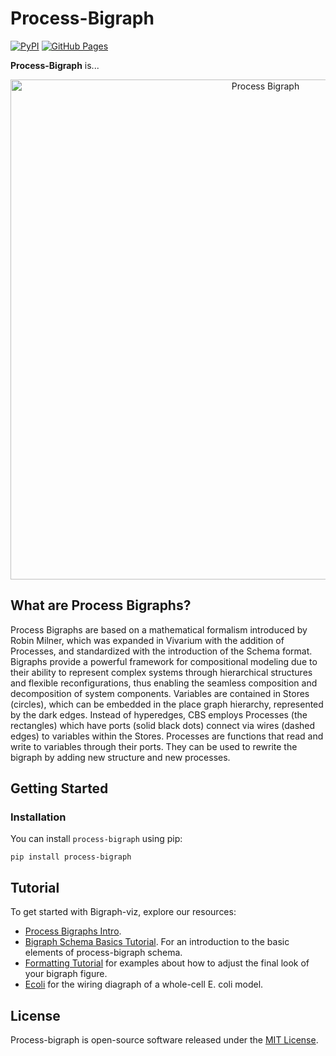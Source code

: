 # Process-Bigraph

[![PyPI](https://img.shields.io/pypi/v/process-bigraph.svg)](https://pypi.org/project/process-bigraph/)
[![GitHub Pages](https://img.shields.io/badge/GitHub%20Pages-Tutorial-brightgreen)](https://vivarium-collective.github.io/process-bigraph/notebooks/process-bigraphs.html)

**Process-Bigraph** is... 

<p align="center">
    <img src="https://github.com/vivarium-collective/process-bigraph/blob/main/doc/_static/process-bigraph.png?raw=true" width="800" alt="Process Bigraph">
</p>

## What are Process Bigraphs?

Process Bigraphs are based on a mathematical formalism introduced by Robin Milner, which was expanded in Vivarium with 
the addition of Processes, and standardized with the introduction of the Schema format. Bigraphs provide a powerful 
framework for compositional modeling due to their ability to represent complex systems through hierarchical structures 
and flexible reconfigurations, thus enabling the seamless composition and decomposition of system components. Variables 
are contained in Stores (circles), which can be embedded in the place graph hierarchy, represented by the dark edges. 
Instead of hyperedges, CBS employs Processes (the rectangles) which have ports (solid black dots) connect via wires 
(dashed edges) to variables within the Stores. Processes are functions that read and write to variables through their 
ports. They can be used to rewrite the bigraph by adding new structure and new processes.

## Getting Started

### Installation

You can install `process-bigraph` using pip:

```console
pip install process-bigraph
```

## Tutorial

To get started with Bigraph-viz, explore our resources: 
* [Process Bigraphs Intro](https://vivarium-collective.github.io/process-bigraph/notebooks/process-bigraphs.html).
* [Bigraph Schema Basics Tutorial](https://vivarium-collective.github.io/bigraph-viz/notebooks/basics.html). For an introduction to the basic elements of process-bigraph schema.
* [Formatting Tutorial](https://vivarium-collective.github.io/bigraph-viz/notebooks/format.html) for examples
about how to adjust the final look of your bigraph figure.
* [Ecoli](https://raw.githubusercontent.com/vivarium-collective/bigraph-viz/main/doc/_static/ecoli.png) for the wiring
diagraph of a whole-cell E. coli model.

## License

Process-bigraph is open-source software released under the [MIT License](https://github.com/vivarium-collective/process-bigraph/LICENSE).
